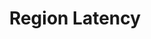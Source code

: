 ---
  id: "15259"
  fieldLayoutId: "89"
  uid: "034e5fc0-d4ac-4ae8-bf53-c57025b63ddb"
  enabled: "1"
  archived: "0"
  dateCreated: "2018-09-04 04:44:00"
  dateUpdated: "2019-01-28 02:47:28"
  siteSettingsId: "15259"
  slug: "region-latency"
  siteId: "1"
  uri: "patterns/web/entry/region-latency"
  enabledForSite: "1"
  sectionId: "2"
  typeId: "2"
  authorId: "1"
  postdateCreated: "2018-09-04 04:44:00"
  expirydateCreated: null
  contentId: "15254"
  title: "Region Latency"
  field_allColorsComputed: null
  field_allColorsComputedIllustration: null
  field_allColorsComputedThumbnail: null
  field_appDescription: null
  field_appDescriptionSentiment: null
  field_audio: "0"
  field_authorFaq: null
  field_bgThumbPosition: "right center"
  field_body: null
  field_captureSize: null
  field_categoriesRaw: "feedback loop,\nlearnability,\nclarity"
  field_categoryInPlainText: null
  field_coldThumbTransform: null
  field_colorPalette: null
  field_contributorName: null
  field_contributorUrl: null
  field_coverColor: null
  field_dominantColor: null
  field_externalContributor: "0"
  field_fetchWebsiteData: null
  field_fullName: null
  field_gfycatSource: "VelvetyCheeryCaimanlizard"
  field_gif: "1"
  field_gumletUrl: null
  field_gumletUrlNoPreParse: null
  field_howHelps: "<p><strong>Clarity, Learnability, Feedback Loop.</strong></p>\n<p>Algolia's business operates on top of the compelling idea that search can be a managed service instead of an internal dependency that can cause complexity for companies that need powerful search capabilities but don't have the time, expertise or money to develop those solutions.</p>\n<p>However, the concept of managed and hosted search means that the indexes and core user experience don't necessarily operate on the customer's server.</p>\n<p>By showing the real-time latency as well as the actual geographical positions of their servers, Algolia increases the clarity and understanding behind their service and helps customers to decide where Algolia should host their managed experience.</p>\n<p>A simple but not so effective solution would have been to add a radio group or dropdown in these regions, but in this case, the experience allows Algolia's customers to understand with little effort the geographical context and the benefits of selecting one region over the others.</p>"
  field_howWorks: "<p>Algolia is a service that allows companies to build externally hosted search engine experiences that are sophisticated, scalable and extensible. They do this by abstracting all the infrastructure and technical systems that are necessary to construct fast index searching.</p>\n<p>One big part of their service is the fact that they manage it externally. Although this is an essential part of how Algolia provides their service is also an aspect that requires a clear understanding of the customers since this means that there's added latency between Algolia servers, the customer's server, and the client.</p>\n<p>As part of the onboarding process, Algolia asks its customers to select a region in where to host their indexes and search system.</p>\n<p>To increase clarity Algolia shows a map of the world with different pinpoints where they have servers. The customers can select from the map or a dropdown below the map.</p>\n<p>In this step, Algolia customer can also see in real-time what's the latency in ms to each of the locations. This helps their customers to understand how the region selection can impact the performance of their final implementation.</p>"
  field_iconColors: null
  field_iconComputedColors: null
  field_illustrationSource: null
  field_imagePathRaw: ""
  field_imageTextOcr: null
  field_depthArticleBody: null
  field_lpSentimentScore: null
  field_lpUrl: null
  field_mediaEmbed: null
  field_mobileId: null
  field_mobileShotSrc: null
  field_newsObject: null
  field_pageFetchJsonString: null
  field_patternSrc: "Algolia"
  field_platformRaw: "Web"
  field_qualityDescription: null
  field_rawResponse: null
  field_readingDuration: null
  field_readingDurationSeconds: null
  field_readingEaseLevel: null
  field_readingEaseScore: null
  field_references: null
  field_screenshotColors: null
  field_screenshotComputedColors: null
  field_sourceFromArchive: null
  field_strategyDescription: null
  field_thumbColors: null
  field_thumbVideoUrl: null
  field_webDescription: null
  field_webTitle: null
  field_what: "<p>This is a solution found in Algolia onboarding flow. When users are creating an Algolia account, they are shown a map with all the regions in which Algolia has servers while giving real-time latency feedback depending on the selection.</p>"
  root: null
  lft: null
  rgt: null
  level: null
  structureId: null
  layout: layouts/post.njk
---